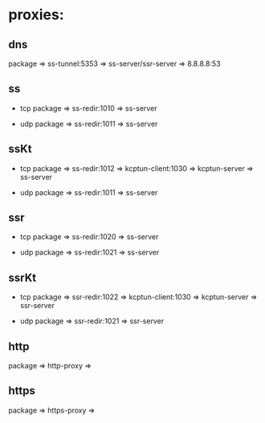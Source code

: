 # proxies:

## dns

package => ss-tunnel:5353 => ss-server/ssr-server => 8.8.8.8:53

## ss

- tcp
package => ss-redir:1010 => ss-server

- udp
package => ss-redir:1011 => ss-server

## ssKt

- tcp
package => ss-redir:1012 => kcptun-client:1030 => kcptun-server => ss-server

- udp
package => ss-redir:1011 => ss-server

## ssr

- tcp
package => ss-redir:1020 => ss-server

- udp
package => ss-redir:1021 => ss-server

## ssrKt

- tcp
package => ssr-redir:1022 => kcptun-client:1030 => kcptun-server => ssr-server

- udp
package => ssr-redir:1021 => ssr-server

## http

package => http-proxy =>

## https

package => https-proxy =>
